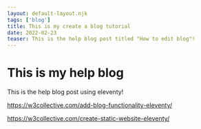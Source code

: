 ```yaml
---
layout: default-layout.njk 
tags: ['blog']
title: This is my create a blog tutorial
date: 2022-02-23
teaser: This is the help blog post titled "How to edit blog"!
---
```


# This is my help blog

This is the help blog post using eleventy!

<a href= "https://w3collective.com/add-blog-functionality-eleventy/" >https://w3collective.com/add-blog-functionality-eleventy/</a>

<a href= "https://w3collective.com/create-static-website-eleventy/" >https://w3collective.com/create-static-website-eleventy/</a>

